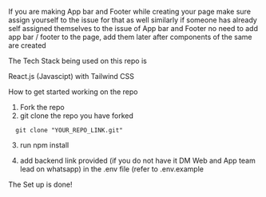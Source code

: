 If you are making App bar and Footer while creating your page make sure assign yourself to the issue for that as well
similarly if someone has already self assigned themselves to the issue of App bar and Footer no need to add app bar / footer to the page, add them later after components of the same are created

The Tech Stack being used on this repo is 

React.js (Javascipt) with Tailwind CSS

How to get started working on the repo

1. Fork the repo 
2. git clone the repo you have forked 
```
  git clone "YOUR_REPO_LINK.git"
```

3. run npm install

4. add backend link provided (if you do not have it DM Web and App team lead on whatsapp) in the .env file (refer to .env.example

The Set up is done!
                                                                                                            
